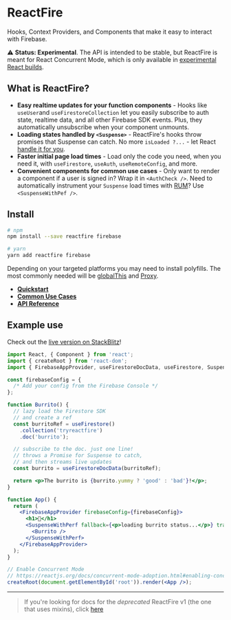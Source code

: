 # ReactFire

Hooks, Context Providers, and Components that make it easy to interact with
Firebase.

⚠️ **Status: Experimental**. The API is intended to be stable, but ReactFire is meant for React Concurrent Mode, which is only
available in
[experimental React builds](https://reactjs.org/docs/concurrent-mode-adoption.html#installation).

## What is ReactFire?

- **Easy realtime updates for your function components** - Hooks
  like `useUser`and `useFirestoreCollection` let you easily subscribe to
  auth state, realtime data, and all other Firebase SDK events. Plus, they automatically unsubscribe when your component unmounts.
- **Loading states handled by `<Suspense>`** - ReactFire's hooks throw promises
  that Suspense can catch. No more `isLoaded ?...` - let React
  [handle it for you](https://reactjs.org/docs/concurrent-mode-suspense.html).
- **Faster initial page load times** - Load only the code you need, when you need it, with `useFirestore`, `useAuth`, `useRemoteConfig`, and more.
- **Convenient components for common use cases** - Only want to render a component if a user is signed in? Wrap it in `<AuthCheck />`. Need to automatically instrument your `Suspense` load times with [RUM](https://firebase.google.com/docs/perf-mon)? Use `<SuspenseWithPef />`.

## Install

```bash
# npm
npm install --save reactfire firebase

# yarn
yarn add reactfire firebase
```

Depending on your targeted platforms you may need to install polyfills. The most commonly needed will be [globalThis](https://caniuse.com/#search=globalThis) and [Proxy](https://caniuse.com/#search=Proxy).

- [**Quickstart**](./docs/quickstart.md)
- [**Common Use Cases**](./docs/use.md)
- [**API Reference**](./docs/reference.md)

## Example use

Check out the
[live version on StackBlitz](https://stackblitz.com/fork/reactfire-sample)!

```jsx
import React, { Component } from 'react';
import { createRoot } from 'react-dom';
import { FirebaseAppProvider, useFirestoreDocData, useFirestore, SuspenseWithPerf } from 'reactfire';

const firebaseConfig = {
  /* Add your config from the Firebase Console */
};

function Burrito() {
  // lazy load the Firestore SDK
  // and create a ref
  const burritoRef = useFirestore()
    .collection('tryreactfire')
    .doc('burrito');

  // subscribe to the doc. just one line!
  // throws a Promise for Suspense to catch,
  // and then streams live updates
  const burrito = useFirestoreDocData(burritoRef);

  return <p>The burrito is {burrito.yummy ? 'good' : 'bad'}!</p>;
}

function App() {
  return (
    <FirebaseAppProvider firebaseConfig={firebaseConfig}>
      <h1>🌯</h1>
      <SuspenseWithPerf fallback={<p>loading burrito status...</p>} traceId={'load-burrito-status'}>
        <Burrito />
      </SuspenseWithPerf>
    </FirebaseAppProvider>
  );
}

// Enable Concurrent Mode
// https://reactjs.org/docs/concurrent-mode-adoption.html#enabling-concurrent-mode
createRoot(document.getElementById('root')).render(<App />);
```

---

> If you're looking for docs for the _deprecated_ ReactFire v1 (the one that
> uses mixins), click
> [here](https://github.com/FirebaseExtended/reactfire/tree/v1.0.0)
